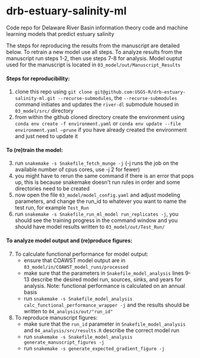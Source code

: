 # drb-estuary-salinity-ml

Code repo for Delaware River Basin information theory code and machine learning models that predict estuary salinity

The steps for reproducing the results from the manuscript are detailed below. To retrain a new model use all steps. To analyze results from the manuscript run steps 1-2, then use steps 7-8 for analysis. Model ouptut used for the manuscript is located in `03_model/out/Manuscript_Results` 

#### Steps for reproducibility:

1) clone this repo using `git clone git@github.com:USGS-R/drb-estuary-salinity-ml.git --recurse-submodules`, the `--recurse-submodules` command initiates and updates the `river-dl` submodule housed in `03_model/src/` directory 
2) from within the github cloned directory create the environment using `conda env create -f environment.yaml` or `conda env update --file environment.yaml –prune` if you have already created the environment and just need to update it

#### To (re)train the model:  

3) run `snakemake -s Snakefile_fetch_munge -j` (-j runs the job on the available number of cpus cores, use -j 2 for fewer)
4) you might have to rerun the same command if there is an error that pops up, this is because snakemake doesn't run rules in order and some directories need to be created
5) now open the file `03_model/model_config.yaml` and adjust modeling parameters, and change the run_id to whatever you want to name the test run, for example `Test_Run`
6) run `snakemake -s Snakefile_run_ml_model run_replicates -j`, you should see the training progress in the command window and you should have model results written to `03_model/out/Test_Run/`

#### To analyze model output and (re)produce figures:

7) To calculate functional performance for model output:
    - ensure that COAWST model output are in `03_model/in/COAWST_model_runs/processed`
    - make sure that the parameters in `Snakefile_model_analysis` lines 9-13 describe the desired model run, sources, sinks, and years for analysis. Note: functional performance is calculated on an annual basis
    - run `snakemake -s Snakefile_model_analysis calc_functional_performance_wrapper -j` and the results should be written to `04_analysis/out/"run_id"`
8) To reproduce manuscript figures:
    - make sure that the `run_id` parameter in `Snakefile_model_analysis` and `04_analysis/src/results.R` describe the correct model run
    - run `snakemake -s Snakefile_model_analysis generate_manuscript_figures -j`
    - run `snakemake -s generate_expected_gradient_figure -j`

